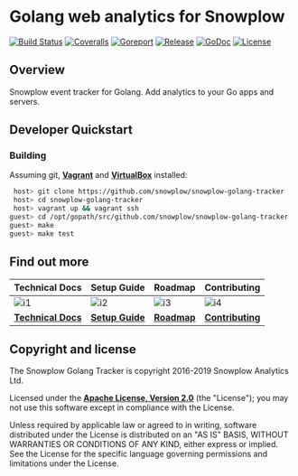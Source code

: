 # Golang web analytics for Snowplow

[![Build Status][travis-image]][travis] [![Coveralls][coveralls-image]][coveralls] [![Goreport][goreport-image]][goreport] [![Release][release-image]][releases] [![GoDoc][godoc-image]][godoc] [![License][license-image]][license]

## Overview

Snowplow event tracker for Golang. Add analytics to your Go apps and servers.

## Developer Quickstart

### Building

Assuming git, **[Vagrant][vagrant-install]** and **[VirtualBox][virtualbox-install]** installed:

```bash
 host> git clone https://github.com/snowplow/snowplow-golang-tracker
 host> cd snowplow-golang-tracker
 host> vagrant up && vagrant ssh
guest> cd /opt/gopath/src/github.com/snowplow/snowplow-golang-tracker
guest> make
guest> make test
```

## Find out more

| Technical Docs                 | Setup Guide              | Roadmap                | Contributing                     |
|--------------------------------|--------------------------|------------------------|----------------------------------|
| ![i1][techdocs-image]          | ![i2][setup-image]       | ![i3][roadmap-image]   | ![i4][contributing-image]        |
| **[Technical Docs][techdocs]** | **[Setup Guide][setup]** | **[Roadmap][roadmap]** | **[Contributing][contributing]** |

## Copyright and license

The Snowplow Golang Tracker is copyright 2016-2019 Snowplow Analytics Ltd.

Licensed under the **[Apache License, Version 2.0][license]** (the "License");
you may not use this software except in compliance with the License.

Unless required by applicable law or agreed to in writing, software
distributed under the License is distributed on an "AS IS" BASIS,
WITHOUT WARRANTIES OR CONDITIONS OF ANY KIND, either express or implied.
See the License for the specific language governing permissions and
limitations under the License.

[travis-image]: https://travis-ci.org/snowplow/snowplow-golang-tracker.svg?branch=master
[travis]: https://travis-ci.org/snowplow/snowplow-golang-tracker

[release-image]: http://img.shields.io/badge/release-2.2.1-6ad7e5.svg?style=flat
[releases]: https://github.com/snowplow/snowplow-golang-tracker/releases

[license-image]: http://img.shields.io/badge/license-Apache--2-blue.svg?style=flat
[license]: http://www.apache.org/licenses/LICENSE-2.0

[coveralls-image]: https://coveralls.io/repos/github/snowplow/snowplow-golang-tracker/badge.svg?branch=master
[coveralls]: https://coveralls.io/github/snowplow/snowplow-golang-tracker?branch=master

[godoc-image]: https://godoc.org/gopkg.in/snowplow/snowplow-golang-tracker.v2/tracker?status.svg
[godoc]: https://godoc.org/gopkg.in/snowplow/snowplow-golang-tracker.v2/tracker

[goreport-image]: https://goreportcard.com/badge/github.com/snowplow/snowplow-golang-tracker
[goreport]: https://goreportcard.com/report/github.com/snowplow/snowplow-golang-tracker

[vagrant-install]: http://docs.vagrantup.com/v2/installation/index.html
[virtualbox-install]: https://www.virtualbox.org/wiki/Downloads

[techdocs-image]: https://d3i6fms1cm1j0i.cloudfront.net/github/images/techdocs.png
[setup-image]: https://d3i6fms1cm1j0i.cloudfront.net/github/images/setup.png
[roadmap-image]: https://d3i6fms1cm1j0i.cloudfront.net/github/images/roadmap.png
[contributing-image]: https://d3i6fms1cm1j0i.cloudfront.net/github/images/contributing.png

[techdocs]: https://github.com/snowplow/snowplow/wiki/Golang-Tracker
[setup]: https://github.com/snowplow/snowplow/wiki/Golang-Tracker-Setup
[roadmap]: https://github.com/snowplow/snowplow/wiki/Product-roadmap
[contributing]: https://github.com/snowplow/snowplow/wiki/Contributing
